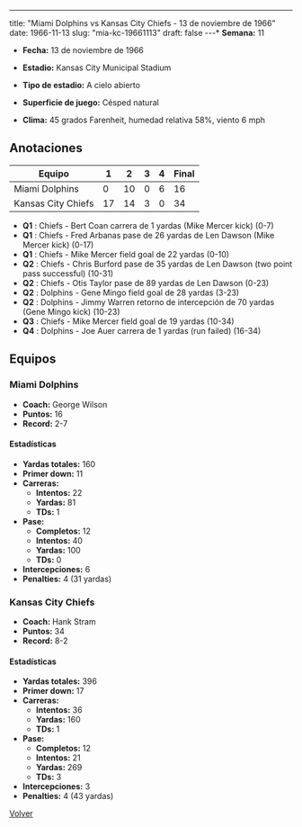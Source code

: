 ---
title: "Miami Dolphins vs Kansas City Chiefs - 13 de noviembre de 1966"
date: 1966-11-13
slug: "mia-kc-19661113"
draft: false
---* **Semana:** 11
* **Fecha:** 13 de noviembre de 1966

* **Estadio:** Kansas City Municipal Stadium
* **Tipo de estadio:** A cielo abierto
* **Superficie de juego:** Césped natural
* **Clima:** 45 grados Farenheit, humedad relativa 58%, viento 6 mph




## Anotaciones
| Equipo | 1 | 2 | 3 | 4 | Final |
|--------|---|---|---|---|-------|
| Miami Dolphins  | 0 | 10 | 0 | 6  | 16 |
| Kansas City Chiefs  | 17 | 14 | 3 | 0  | 34 |
* **Q1** : Chiefs - Bert Coan carrera de 1 yardas (Mike Mercer kick) (0-7)
* **Q1** : Chiefs - Fred Arbanas pase de 26 yardas de Len Dawson (Mike Mercer kick) (0-17)
* **Q1** : Chiefs - Mike Mercer field goal de 22 yardas (0-10)
* **Q2** : Chiefs - Chris Burford pase de 35 yardas de Len Dawson (two point pass successful) (10-31)
* **Q2** : Chiefs - Otis Taylor pase de 89 yardas de Len Dawson (0-23)
* **Q2** : Dolphins - Gene Mingo field goal de 28 yardas (3-23)
* **Q2** : Dolphins - Jimmy Warren retorno de intercepción de 70 yardas (Gene Mingo kick) (10-23)
* **Q3** : Chiefs - Mike Mercer field goal de 19 yardas (10-34)
* **Q4** : Dolphins - Joe Auer carrera de 1 yardas (run failed) (16-34)


## Equipos


### Miami Dolphins
* **Coach:** George Wilson
* **Puntos:** 16
* **Record:** 2-7
#### Estadísticas
* **Yardas totales:** 160
* **Primer down:** 11
* **Carreras:**
  * **Intentos:** 22
  * **Yardas:** 81
  * **TDs:** 1
* **Pase:**
  * **Completos:** 12
  * **Intentos:** 40
  * **Yardas:** 100
  * **TDs:** 0
* **Intercepciones:** 6
* **Penalties:** 4 (31 yardas)

### Kansas City Chiefs
* **Coach:** Hank Stram
* **Puntos:** 34
* **Record:** 8-2
#### Estadísticas
* **Yardas totales:** 396
* **Primer down:** 17
* **Carreras:**
  * **Intentos:** 36
  * **Yardas:** 160
  * **TDs:** 1
* **Pase:**
  * **Completos:** 12
  * **Intentos:** 21
  * **Yardas:** 269
  * **TDs:** 3
* **Intercepciones:** 3
* **Penalties:** 4 (43 yardas)


[Volver](/historia/1966)
